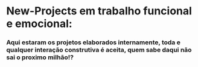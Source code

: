 # New-Projects em trabalho funcional e emocional: 

### Aqui estaram os projetos elaborados internamente, toda e qualquer interação construtiva é aceita, quem sabe daqui não sai o proximo milhão!?

